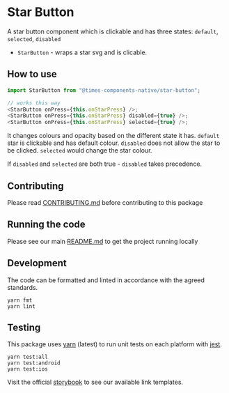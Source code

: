 # Star Button

A star button component which is clickable and has three states: `default`, `selected`, `disabled`

- `StarButton` - wraps a star svg and is clicable.

## How to use

```js
import StarButton from "@times-components-native/star-button";

// works this way
<StarButton onPress={this.onStarPress} />;
<StarButton onPress={this.onStarPress} disabled={true} />;
<StarButton onPress={this.onStarPress} selected={true} />;
```

It changes colours and opacity based on the different state it has.
`default` star is clickable and has default colour.
`disabled` does not allow the star to be clicked.
`selected` would change the star colour.

If `disabled` and `selected` are both true - `disabled` takes precedence.

## Contributing

Please read [CONTRIBUTING.md](./CONTRIBUTING.md) before contributing to this
package

## Running the code

Please see our main [README.md](../README.md) to get the project running locally

## Development

The code can be formatted and linted in accordance with the agreed standards.

```
yarn fmt
yarn lint
```

## Testing

This package uses [yarn](https://yarnpkg.com) (latest) to run unit tests on each
platform with [jest](https://facebook.github.io/jest/).

```
yarn test:all
yarn test:android
yarn test:ios
```

Visit the official
[storybook](http://components.thetimes.co.uk)
to see our available link templates.
